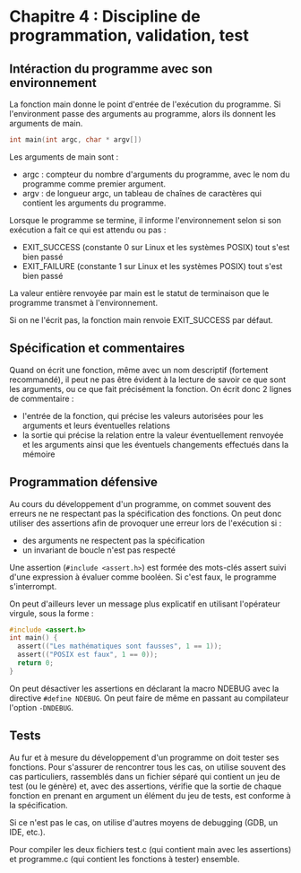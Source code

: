 # Chapitre 4 : Discipline de programmation, validation, test
## Intéraction du programme avec son environnement
La fonction main donne le point d'entrée de l'exécution du programme.
Si l'environment passe des arguments au programme, alors ils donnent les
arguments de main.

```c
int main(int argc, char * argv[])
```

Les arguments de main sont :
- argc : compteur du nombre d'arguments du programme, avec le nom du programme
  comme premier argument.
- argv : de longueur argc, un tableau de chaînes de caractères qui contient les
  arguments du programme.

Lorsque le programme se termine, il informe l'environnement selon si son
exécution a fait ce qui est attendu ou pas :
- EXIT_SUCCESS (constante 0 sur Linux et les systèmes POSIX) tout s'est bien
  passé
- EXIT_FAILURE (constante 1 sur Linux et les systèmes POSIX) tout s'est bien
  passé

La valeur entière renvoyée par main est le statut de terminaison que le
programme transmet à l'environnement.

Si on ne l'écrit pas, la fonction main renvoie EXIT_SUCCESS par défaut.

## Spécification et commentaires
Quand on écrit une fonction, même avec un nom descriptif (fortement recommandé),
il peut ne pas être évident à la lecture de savoir ce que sont les arguments, ou
ce que fait précisément la fonction.
On écrit donc 2 lignes de commentaire :
- l'entrée de la fonction, qui précise les valeurs autorisées pour les arguments
  et leurs éventuelles relations
- la sortie qui précise la relation entre la valeur éventuellement renvoyée et
  les arguments ainsi que les éventuels changements effectués dans la mémoire

## Programmation défensive
Au cours du développement d'un programme, on commet souvent des erreurs ne ne
respectant pas la spécification des fonctions. On peut donc utiliser des
assertions afin de provoquer une erreur lors de l'exécution si :
- des arguments ne respectent pas la spécification
- un invariant de boucle n'est pas respecté

Une assertion (`#include <assert.h>`) est formée des mots-clés assert suivi
d'une expression à évaluer comme booléen. Si c'est faux, le programme
s'interrompt.

On peut d'ailleurs lever un message plus explicatif en utilisant l'opérateur
virgule, sous la forme :
```c
#include <assert.h>
int main() {
  assert(("Les mathématiques sont fausses", 1 == 1));
  assert(("POSIX est faux", 1 == 0));
  return 0;
}
```

On peut désactiver les assertions en déclarant la macro NDEBUG avec la directive
`#define NDEBUG`. On peut faire de même en passant au compilateur l'option `-DNDEBUG`.

## Tests
Au fur et à mesure du développement d'un programme on doit tester ses fonctions.
Pour s'assurer de rencontrer tous les cas, on utilise souvent des cas
particuliers, rassemblés dans un fichier séparé qui contient un jeu de test (ou
le génère) et, avec des assertions, vérifie que la sortie de chaque fonction en
prenant en argument un élément du jeu de tests, est conforme à la spécification.

Si ce n'est pas le cas, on utilise d'autres moyens de debugging (GDB, un IDE,
etc.).

Pour compiler les deux fichiers test.c (qui contient main avec les assertions)
et programme.c (qui contient les fonctions à tester) ensemble.
